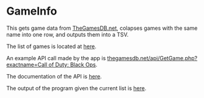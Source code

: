 # GameInfo

This gets game data from [TheGamesDB.net](http://thegamesdb.net/), colapses games with the same name into one row, and outputs them into a TSV.

The list of games is located at [here](https://github.com/thefroatgt/GameInfo/blob/master/src/main/java/thefroatgt/gameinfo/App.java#L31).

An example API call made by the app is [thegamesdb.net/api/GetGame.php?exactname=Call of Duty: Black Ops](http://thegamesdb.net/api/GetGame.php?exactname=Call%20of%20Duty:%20Black%20Ops).

The documentation of the API is [here](http://wiki.thegamesdb.net/index.php/API_Introduction).

The output of the program given the current list is [here](https://github.com/thefroatgt/GameInfo/blob/master/exampleResponse/example.tsv).
